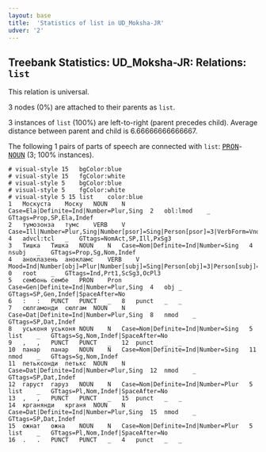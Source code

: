 ```yaml
---
layout: base
title:  'Statistics of list in UD_Moksha-JR'
udver: '2'
---
```


## Treebank Statistics: UD_Moksha-JR: Relations: `list`

This relation is universal.

3 nodes (0%) are attached to their parents as `list`.

3 instances of `list` (100%) are left-to-right (parent precedes child).
Average distance between parent and child is 6.66666666666667.

The following 1 pairs of parts of speech are connected with `list`: <tt><a href="mdf_jr-pos-PRON.html">PRON</a></tt>-<tt><a href="mdf_jr-pos-NOUN.html">NOUN</a></tt> (3; 100% instances).


~~~ conllu
# visual-style 15	bgColor:blue
# visual-style 15	fgColor:white
# visual-style 5	bgColor:blue
# visual-style 5	fgColor:white
# visual-style 5 15 list	color:blue
1	Москуста	Моску	NOUN	N	Case=Ela|Definite=Ind|Number=Plur,Sing	2	obl:lmod	_	GTtags=Prop,SP,Ela,Indef
2	тумозонза	тумс	VERB	V	Case=Ill|Number=Plur,Sing|Number[psor]=Sing|Person[psor]=3|VerbForm=Vnoun	4	advcl:tcl	_	GTtags=NomAct,SP,Ill,PxSg3
3	Тишка	Тишка	NOUN	N	Case=Nom|Definite=Ind|Number=Sing	4	nsubj	_	GTtags=Prop,Sg,Nom,Indef
4	аноклазень	анокламс	VERB	V	Mood=Ind|Number[obj]=Plur|Number[subj]=Sing|Person[obj]=3|Person[subj]=3|Tense=Past	0	root	_	GTtags=Ind,Prt1,ScSg3,OcPl3
5	сембонь	сембе	PRON	Pron	Case=Gen|Definite=Ind|Number=Plur,Sing	4	obj	_	GTtags=SP,Gen,Indef|SpaceAfter=No
6	:	:	PUNCT	PUNCT	_	8	punct	_	_
7	сюлгамонди	сюлгам	NOUN	N	Case=Dat|Definite=Ind|Number=Plur,Sing	8	nmod	_	GTtags=SP,Dat,Indef
8	уськоня	уськоня	NOUN	N	Case=Nom|Definite=Ind|Number=Sing	5	list	_	GTtags=Sg,Nom,Indef|SpaceAfter=No
9	,	,	PUNCT	PUNCT	_	12	punct	_	_
10	панар	панар	NOUN	N	Case=Nom|Definite=Ind|Number=Sing	11	nmod	_	GTtags=Sg,Nom,Indef
11	петьксонди	петькс	NOUN	N	Case=Dat|Definite=Ind|Number=Plur,Sing	12	nmod	_	GTtags=SP,Dat,Indef
12	гаруст	гаруз	NOUN	N	Case=Nom|Definite=Ind|Number=Plur	5	list	_	GTtags=Pl,Nom,Indef|SpaceAfter=No
13	,	,	PUNCT	PUNCT	_	15	punct	_	_
14	крганянди	крганя	NOUN	N	Case=Dat|Definite=Ind|Number=Plur,Sing	15	nmod	_	GTtags=SP,Dat,Indef
15	ожнат	ожна	NOUN	N	Case=Nom|Definite=Ind|Number=Plur	5	list	_	GTtags=Pl,Nom,Indef|SpaceAfter=No
16	.	.	PUNCT	PUNCT	_	4	punct	_	_

~~~



